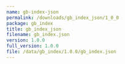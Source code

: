 ```yaml
---
name: gb-index-json
permalink: /downloads/gb_index_json/1_0_0
package: gb_index
title: gb_index_json
filename: gb_index.json
version: 1.0.0
full_version: 1.0.0
file: /data/gb_index/1.0.0/gb_index.json
---
```


